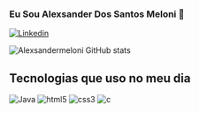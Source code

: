 ### Eu Sou Alexsander Dos Santos Meloni 👋


[![Linkedin](https://img.shields.io/badge/LinkedIn-0077B5?style=for-the-badge&logo=linkedin&logoColor=white)](https://www.linkedin.com/in/alexsander-meloni-383421205/)


![Alexsandermeloni GitHub stats](https://github-readme-stats.vercel.app/api?username=alexsandermeloni&theme=vision-friendly-dark&show_icons=true)

## Tecnologias que uso no meu dia

<div style="display: inline_block">
    <img aling="center" alt="Java" src="https://img.shields.io/badge/Java-ED8B00?style=for-the-badge&logo=openjdk&logoColor=white"/>
    <img aling="center" alt="html5" src="https://img.shields.io/badge/HTML5-E34F26?style=for-the-badge&logo=html5&logoColor=white"/>
    <img aling="center" alt="css3" src="https://img.shields.io/badge/CSS3-1572B6?style=for-the-badge&logo=css3&logoColor=white"/>
    <img aling="center" alt="c" src="https://img.shields.io/badge/C-00599C?style=for-the-badge&logo=c&logoColor=white"/>
</div>
